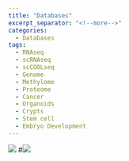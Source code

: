 ```yaml
---
title: "Databases"
excerpt_separator: "<!--more-->"
categories:
  - Databases
tags:
  - RNAseq
  - scRNAseq
  - scCOOLseq
  - Genome
  - Methylome
  - Proteome
  - Cancer
  - Organoids
  - Crypts
  - Stem cell
  - Embryo Development
---
```


![](https://healixloo.github.io/mm-github/assets/database/png-db.png)
#<img src="https://healixloo.github.io/mm-github/assets/database/png-db.png">
